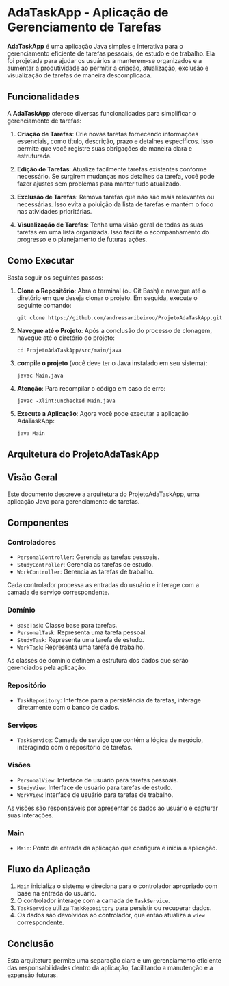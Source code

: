 # AdaTaskApp - Aplicação de Gerenciamento de Tarefas

**AdaTaskApp** é uma aplicação Java simples e interativa para o gerenciamento eficiente de tarefas pessoais, de estudo e de trabalho. Ela foi projetada para ajudar os usuários a manterem-se organizados e a aumentar a produtividade ao permitir a criação, atualização, exclusão e visualização de tarefas de maneira descomplicada.

## Funcionalidades

A **AdaTaskApp** oferece diversas funcionalidades para simplificar o gerenciamento de tarefas:

1. **Criação de Tarefas**: Crie novas tarefas fornecendo informações essenciais, como título, descrição, prazo e detalhes específicos. Isso permite que você registre suas obrigações de maneira clara e estruturada.

2. **Edição de Tarefas**: Atualize facilmente tarefas existentes conforme necessário. Se surgirem mudanças nos detalhes da tarefa, você pode fazer ajustes sem problemas para manter tudo atualizado.

3. **Exclusão de Tarefas**: Remova tarefas que não são mais relevantes ou necessárias. Isso evita a poluição da lista de tarefas e mantém o foco nas atividades prioritárias.

4. **Visualização de Tarefas**: Tenha uma visão geral de todas as suas tarefas em uma lista organizada. Isso facilita o acompanhamento do progresso e o planejamento de futuras ações.

## Como Executar

Basta seguir os seguintes passos:

1. **Clone o Repositório**: Abra o terminal (ou Git Bash) e navegue até o diretório em que deseja clonar o projeto. Em seguida, execute o seguinte comando:

   ```shell
   git clone https://github.com/andressaribeiroo/ProjetoAdaTaskApp.git

2. **Navegue até o Projeto**: Após a conclusão do processo de clonagem, navegue até o diretório do projeto:
   
    ```shell
    cd ProjetoAdaTaskApp/src/main/java

3. **compile o projeto** (você deve ter o Java instalado em seu sistema):
    
    ```shell
    javac Main.java

4. **Atenção**: Para recompilar o código em caso de erro:

   ````shell
   javac -Xlint:unchecked Main.java

5. **Execute a Aplicação**: Agora você pode executar a aplicação AdaTaskApp:

    ```shell
    java Main

## Arquitetura do ProjetoAdaTaskApp

## Visão Geral
Este documento descreve a arquitetura do ProjetoAdaTaskApp, uma aplicação Java para gerenciamento de tarefas.

## Componentes

### Controladores
- `PersonalController`: Gerencia as tarefas pessoais.
- `StudyController`: Gerencia as tarefas de estudo.
- `WorkController`: Gerencia as tarefas de trabalho.

Cada controlador processa as entradas do usuário e interage com a camada de serviço correspondente.

### Domínio
- `BaseTask`: Classe base para tarefas.
- `PersonalTask`: Representa uma tarefa pessoal.
- `StudyTask`: Representa uma tarefa de estudo.
- `WorkTask`: Representa uma tarefa de trabalho.

As classes de domínio definem a estrutura dos dados que serão gerenciados pela aplicação.

### Repositório
- `TaskRepository`: Interface para a persistência de tarefas, interage diretamente com o banco de dados.

### Serviços
- `TaskService`: Camada de serviço que contém a lógica de negócio, interagindo com o repositório de tarefas.

### Visões
- `PersonalView`: Interface de usuário para tarefas pessoais.
- `StudyView`: Interface de usuário para tarefas de estudo.
- `WorkView`: Interface de usuário para tarefas de trabalho.

As visões são responsáveis por apresentar os dados ao usuário e capturar suas interações.

### Main
- `Main`: Ponto de entrada da aplicação que configura e inicia a aplicação.

## Fluxo da Aplicação
1. `Main` inicializa o sistema e direciona para o controlador apropriado com base na entrada do usuário.
2. O controlador interage com a camada de `TaskService`.
3. `TaskService` utiliza `TaskRepository` para persistir ou recuperar dados.
4. Os dados são devolvidos ao controlador, que então atualiza a `view` correspondente.

## Conclusão
Esta arquitetura permite uma separação clara e um gerenciamento eficiente das responsabilidades dentro da aplicação, facilitando a manutenção e a expansão futuras.

